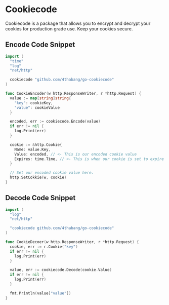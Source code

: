 # Cookiecode

Cookiecode is a package that allows you to encrypt and decrypt your cookies for production grade use. Keep your cookies secure.

## Encode Code Snippet

```go
import (
  "time"
  "log"
  "net/http"

  cookiecode "github.com/4thabang/go-cookiecode"
)

func CookieEncoder(w http.ResponseWriter, r *http.Request) {
  value := map[string]string{
    "key": cookieKey,
    "value": cookieValue
  }

  encoded, err := cookiecode.Encode(value)
  if err != nil {
    log.Print(err)
  }

  cookie := &http.Cookie{
    Name: value.Key,
    Value: encoded, // <- This is our encoded cookie value
    Expires: time.Time, // <- This is when our cookie is set to expire
  }

  // Set our encoded cookie value here.
  http.SetCokkie(w, cookie)
}
```

## Decode Code Snippet

```go
import (
  "log"
  "net/http"

  "cookiecode github.com/4thabang/go-cookiecode"
)

func CookieDecoer(w http.ResponseWriter, r *http.Request) {
  cookie, err := r.Cookie("key")
  if err != nil {
    log.Print(err)
  }

  value, err := cookiecode.Decode(cookie.Value)
  if err != nil {
    log.Print(err)
  }

  fmt.Println(value["value"])
}
```
